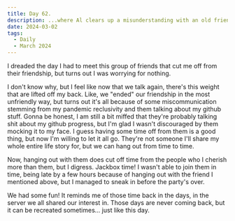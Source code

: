 ```yaml
---
title: Day 62.
description: ...where Al clears up a misunderstanding with an old friend, and played Jackbox.
date: 2024-03-02
tags: 
  - Daily
  - March 2024
---
```


I dreaded the day I had to meet this group of friends that cut me off from their friendship, but turns out I was worrying for nothing.

I don't know why, but I feel like now that we talk again, there's this weight that are lifted off my back. Like, we "ended" our friendship in the most unfriendly way, but turns out it's all because of some miscommunication stemming from my pandemic reclusivity and them talking about my github stuff. Gonna be honest, I am still a bit miffed that they're probably talking shit about my github progress, but I'm glad I wasn't discouraged by them mocking it to my face. I guess having some time off from them is a good thing, but now I'm willing to let it all go. They're not someone I'll share my whole entire life story for, but we can hang out from time to time.

Now, hanging out with them does cut off time from the people who I cherish more than them, but I digress. Jackbox time! I wasn't able to join them in time, being late by a few hours because of hanging out with the friend I mentioned above, but I managed to sneak in before the party's over.

We had some fun! It reminds me of those time back in the days, in the server we all shared our interest in. Those days are never coming back, but it can be recreated sometimes... just like this day.